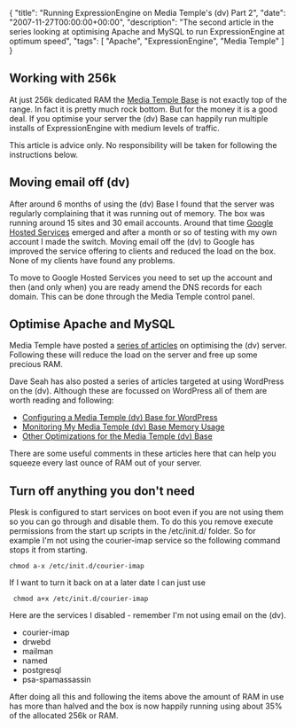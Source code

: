 {
  "title": "Running ExpressionEngine on Media Temple's (dv) Part 2",
  "date": "2007-11-27T00:00:00+00:00",
  "description": "The second article in the series looking at optimising Apache and MySQL to run ExpressionEngine at optimum speed",
  "tags": [
    "Apache",
    "ExpressionEngine",
    "Media Temple"
  ]
}

## Working with 256k

At just 256k dedicated RAM the [Media Temple Base][1] is not exactly top of the range. In fact it is pretty much rock bottom. But for the money it is a good deal. If you optimise your server the (dv) Base can happily run multiple installs of ExpressionEngine with medium levels of traffic. 

This article is advice only. No responsibility will be taken for following the instructions below.

## Moving email off (dv)

After around 6 months of using the (dv) Base I found that the server was regularly complaining that it was running out of memory. The box was running around 15 sites and 30 email accounts. Around that time [Google Hosted Services][2] emerged and after a month or so of testing with my own account I made the switch. Moving email off the (dv) to Google has improved the service offering to clients and reduced the load on the box. None of my clients have found any problems.

To move to Google Hosted Services you need to set up the account and then (and only when) you are ready amend the DNS records for each domain. This can be done through the Media Temple control panel. 

## Optimise Apache and MySQL

Media Temple have posted a [series of articles][3] on optimising the (dv) server. Following these will reduce the load on the server and free up some precious RAM. 

Dave Seah has also posted a series of articles targeted at using WordPress on the (dv). Although these are focussed on WordPress all of them are worth reading and following:

*   [Configuring a Media Temple (dv) Base for WordPress][4]
*   [Monitoring My Media Temple (dv) Base Memory Usage][5]
*   [Other Optimizations for the Media Temple (dv) Base][6]

There are some useful comments in these articles here that can help you squeeze every last ounce of RAM out of your server.

## Turn off anything you don't need

Plesk is configured to start services on boot even if you are not using them so you can go through and disable them. To do this you remove execute permissions from the start up scripts in the /etc/init.d/ folder. So for example I'm not using the courier-imap service so the following command stops it from starting. 

    chmod a-x /etc/init.d/courier-imap 

If I want to turn it back on at a later date I can just use 

     chmod a+x /etc/init.d/courier-imap 

Here are the services I disabled - remember I'm not using email on the (dv).

*   courier-imap
*   drwebd
*   mailman
*   named
*   postgresql
*   psa-spamassassin

After doing all this and following the items above the amount of RAM in use has more than halved and the box is now happily running using about 35% of the allocated 256k or RAM.

 [1]: http://www.mediatemple.net/webhosting/dv/pricing.htm
 [2]: https://www.google.com/a/
 [3]: http://kb.mediatemple.net/article.php?id=771
 [4]: http://davidseah.com/blog/comments/configuring-a-media-temple-dv-base-for-wordpress/
 [5]: http://davidseah.com/blog/comments/monitoring-my-media-temple-dv-base-memory-usage/
 [6]: http://davidseah.com/blog/comments/other-optimizations-for-the-media-temple-dv-base/
